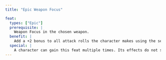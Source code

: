 ```yaml
---
title: "Epic Weapon Focus"

feat:
  types: ["Epic"]
  prerequisite: |
    Weapon Focus in the chosen weapon.
  benefit: |
    Add a +2 bonus to all attack rolls the character makes using the selected weapon.
  special: |
    A character can gain this feat multiple times. Its effects do not stack. Each time the character takes the feat it applies to a different type of weapon.
---
```

